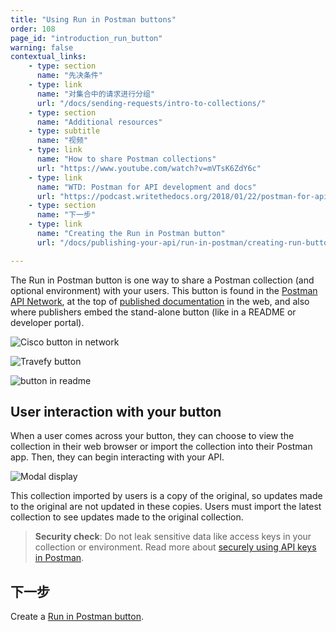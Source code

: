 ```yaml
---
title: "Using Run in Postman buttons"
order: 108
page_id: "introduction_run_button"
warning: false
contextual_links:
    - type: section
      name: "先决条件"
    - type: link
      name: "对集合中的请求进行分组"
      url: "/docs/sending-requests/intro-to-collections/"
    - type: section
      name: "Additional resources"
    - type: subtitle
      name: "视频"
    - type: link
      name: "How to share Postman collections"
      url: "https://www.youtube.com/watch?v=mVTsK6ZdY6c"
    - type: link
      name: "WTD: Postman for API development and docs"
      url: "https://podcast.writethedocs.org/2018/01/22/postman-for-api-docs-write-the-docs/"
    - type: section
      name: "下一步"
    - type: link
      name: "Creating the Run in Postman button"
      url: "/docs/publishing-your-api/run-in-postman/creating-run-button/"

---
```


The Run in Postman button is one way to share a Postman collection (and optional environment) with your users. This button is found in the [Postman API Network](/docs/publishing-your-api/add-api-network/), at the top of [published documentation](/docs/publishing-your-api/publishing-your-docs/) in the web, and also where publishers embed the stand-alone button (like in a README or developer portal).

![Cisco button in network](https://assets.postman.com/postman-docs/ciscoRIPnetwork.png)

![Travefy button](https://assets.postman.com/postman-docs/Travefy+API+RIP+button.jpg)

![button in readme](https://assets.postman.com/postman-docs/foursquareRIPreadme.png)

## User interaction with your button

When a user comes across your button, they can choose to view the collection in their web browser or import the collection into their Postman app. Then, they can begin interacting with your API.

![Modal display](https://assets.postman.com/postman-docs/imgurModalRIP.png)

This collection imported by users is a copy of the original, so updates made to the original are not updated in these copies. Users must import the latest collection to see updates made to the original collection.

> **Security check**: Do not leak sensitive data like access keys in your collection or environment. Read more about [securely using API keys in Postman](https://blog.postman.com/how-to-use-api-keys/).

## 下一步

Create a [Run in Postman button](/docs/publishing-your-api/run-in-postman/creating-run-button/).

